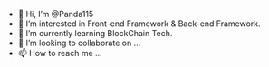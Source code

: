 - 👋 Hi, I’m @Panda115
- 👀 I’m interested in Front-end Framework & Back-end Framework.
- 🌱 I’m currently learning BlockChain Tech.
- 💞️ I’m looking to collaborate on ...
- 📫 How to reach me ...

<!---
Panda115/Panda115 is a ✨ special ✨ repository because its `README.md` (this file) appears on your GitHub profile.
You can click the Preview link to take a look at your changes.
--->
